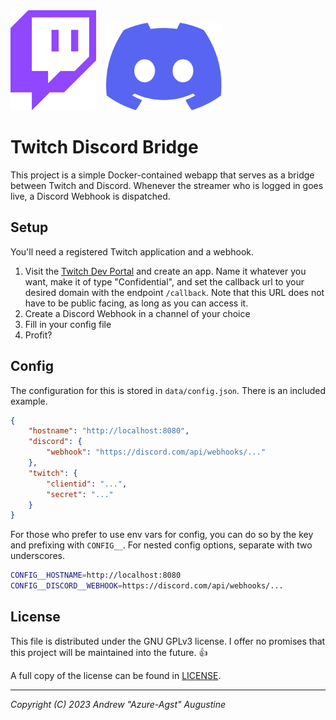 <img src="./assets/twitch.svg" height=160>
&nbsp;&nbsp;
<img src="./assets/discord.svg" height=140>

# Twitch Discord Bridge

This project is a simple Docker-contained webapp that serves as a bridge between Twitch and Discord. Whenever the streamer who is logged in goes live, a Discord Webhook is dispatched.

## Setup

You'll need a registered Twitch application and a webhook.

1. Visit the [Twitch Dev Portal](https://dev.twitch.tv/console) and create an app. Name it whatever you want, make it of type "Confidential", and set the callback url to your desired domain with the endpoint `/callback`. Note that this URL does not have to be public facing, as long as you can access it.
2. Create a Discord Webhook in a channel of your choice
3. Fill in your config file
4. Profit?

## Config

The configuration for this is stored in `data/config.json`. There is an included example.

```json
{
    "hostname": "http://localhost:8080",
    "discord": {
        "webhook": "https://discord.com/api/webhooks/..."
    },
    "twitch": {
        "clientid": "...",
        "secret": "..."
    }
}
```

For those who prefer to use env vars for config, you can do so by the key and prefixing with `CONFIG__`. For nested config options, separate with two underscores.

```bash
CONFIG__HOSTNAME=http://localhost:8080
CONFIG__DISCORD__WEBHOOK=https://discord.com/api/webhooks/...
```

## License

This file is distributed under the GNU GPLv3 license. I offer no promises that this project will be maintained into the future. 👍

A full copy of the license can be found in [LICENSE](./LICENSE).

---

*Copyright (C) 2023 Andrew "Azure-Agst" Augustine*